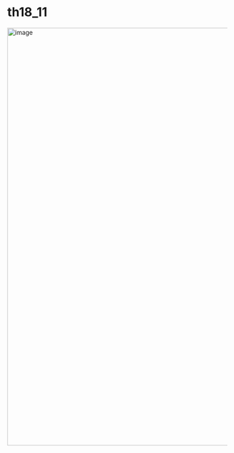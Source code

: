 # th18_11
<img width="956" alt="image" src="https://github.com/Nhung5303/th18_11/assets/129033229/cac0e1f7-44f1-4953-ab26-caf38b910b0a">
